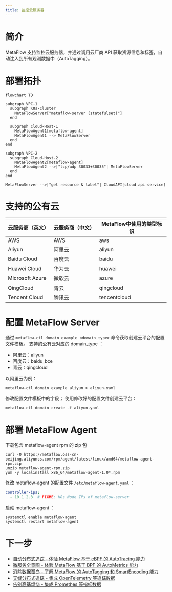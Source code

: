 ```yaml
---
title: 监控云服务器
---
```


# 简介

MetaFlow 支持监控云服务器，并通过调用云厂商 API 获取资源信息和标签，自动注入到所有观测数据中（AutoTagging）。

# 部署拓扑

```mermaid
flowchart TD

subgraph VPC-1
  subgraph K8s-Cluster
    MetaFlowServer["metaflow-server (statefulset)"]
  end

  subgraph Cloud-Host-1
    MetaFlowAgent1[metaflow-agent]
    MetaFlowAgent1 --> MetaFlowServer
  end
end

subgraph VPC-2
  subgraph Cloud-Host-2
    MetaFlowAgent2[metaflow-agent]
    MetaFlowAgent2 -->|"tcp/udp 30033+30035"| MetaFlowServer
  end
end

MetaFlowServer -->|"get resource & label"| CloudAPI[cloud api service]
```

# 支持的公有云

| 云服务商（英文） | 云服务商（中文） | MetaFlow中使用的类型标识 |
| ---------------  | ---------------  | ------------------------ |
| AWS              | AWS              | aws                      |
| Aliyun           | 阿里云           | aliyun                   |
| Baidu Cloud      | 百度云           | baidu                    |
| Huawei Cloud     | 华为云           | huawei                   |
| Microsoft Azure  | 微软云           | azure                    |
| QingCloud        | 青云             | qingcloud                |
| Tencent Cloud    | 腾讯云           | tencentcloud             |

# 配置 MetaFlow Server

通过 `metaflow-ctl domain example <domain_type>` 命令获取创建云平台的配置文件模板。
支持的公有云对应的 domain_type ：
- 阿里云：aliyun
- 百度云：baidu_bce
- 青云：qingcloud

以阿里云为例：
```console
metaflow-ctl domain example aliyun > aliyun.yaml
```
修改配置文件模板中的字段；
使用修改好的配置文件创建云平台：
```console
metaflow-ctl domain create -f aliyun.yaml
```

# 部署 MetaFlow Agent

下载包含 metaflow-agent rpm 的 zip 包
```console
curl -O https://metaflow.oss-cn-beijing.aliyuncs.com/rpm/agent/latest/linux/amd64/metaflow-agent-rpm.zip
unzip metaflow-agent-rpm.zip
yum -y localinstall x86_64/metaflow-agent-1.0*.rpm
```

修改 metaflow-agent 的配置文件 `/etc/metaflow-agent.yaml` ：
```yaml
controller-ips:
  - 10.1.2.3  # FIXME: K8s Node IPs of metaflow-server
```

启动 metaflow-agent ：

```console
systemctl enable metaflow-agent
systemctl restart metaflow-agent
```

# 下一步

- [自动分布式追踪 - 体验 MetaFlow 基于 eBPF 的 AutoTracing 能力](../auto-tracing/overview.html)
- [微服务全景图 - 体验 MetaFlow 基于 BPF 的 AutoMetrics 能力](../auto-metrics/overview.html)
- [消除数据孤岛 - 了解 MetaFlow 的 AutoTagging 和 SmartEncoding 能力](../auto-tagging/elimilate-data-silos.html)
- [无缝分布式追踪 - 集成 OpenTelemetry 等追踪数据](../agent-integration/tracing/overview.html)
- [告别高基烦恼 - 集成 Promethes 等指标数据](../agent-integration/metrics/overview.html)
